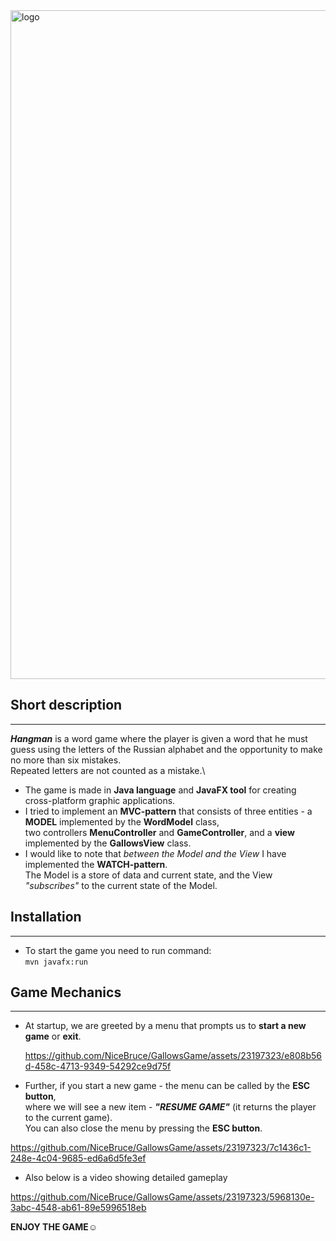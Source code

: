 <img width="1070" alt="logo" src="https://github.com/NiceBruce/GallowsGame/assets/23197323/a2c2ce6a-413c-4e0e-b4c8-7af483880645">

## Short description

---

_**Hangman**_ is a word game where the player is given a word that he must guess using the letters of the Russian alphabet and the opportunity to make no more than six mistakes.\
Repeated letters are not counted as a mistake.\
- The game is made in **Java language** and **JavaFX tool** for creating cross-platform graphic applications.
- I tried to implement an **MVC-pattern** that consists of three entities - a **MODEL** implemented by the **WordModel** class,\
two controllers **MenuController** and **GameController**, and a **view** implemented by the **GallowsView** class.
- I would like to note that _between the Model and the View_ I have implemented the **WATCH-pattern**.\
The Model is a store of data and current state, and the View _"subscribes"_ to the current state of the Model.




## Installation

--- 
- To start the game you need to run command:\
`mvn javafx:run`


## Game Mechanics

--- 

- At startup, we are greeted by a menu that prompts us to **start a new game** or **exit**.

  https://github.com/NiceBruce/GallowsGame/assets/23197323/e808b56d-458c-4713-9349-54292ce9d75f

- Further, if you start a new game - the menu can be called by the **ESC button**,\
where we will see a new item - _**"RESUME GAME"**_ (it returns the player to the current game).\
You can also close the menu by pressing the **ESC button**.

https://github.com/NiceBruce/GallowsGame/assets/23197323/7c1436c1-248e-4c04-9685-ed6a6d5fe3ef


- Also below is a video showing detailed gameplay

https://github.com/NiceBruce/GallowsGame/assets/23197323/5968130e-3abc-4548-ab61-89e5996518eb

**ENJOY THE GAME**☺️
